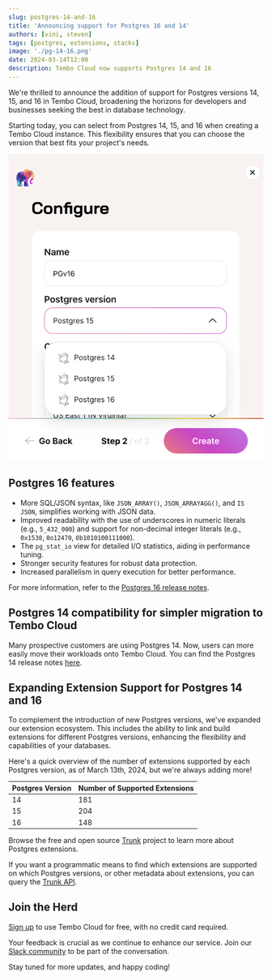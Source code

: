 ```yaml
---
slug: postgres-14-and-16
title: 'Announcing support for Postgres 16 and 14'
authors: [vini, steven]
tags: [postgres, extensions, stacks]
image: './pg-14-16.png'
date: 2024-03-14T12:00
description: Tembo Cloud now supports Postgres 14 and 16
---
```


We're thrilled to announce the addition of support for Postgres versions 14, 15, and 16 in Tembo Cloud, broadening the horizons for developers and businesses seeking the best in database technology.

Starting today, you can select from Postgres 14, 15, and 16 when creating a Tembo Cloud instance. This flexibility ensures that you can choose the version that best fits your project's needs.

![Screenshot of the Tembo Cloud instance creation process](./pg-version.png)

## Postgres 16 features

- More SQL/JSON syntax, like `JSON_ARRAY()`, `JSON_ARRAYAGG()`, and `IS JSON`, simplifies working with JSON data.
- Improved readability with the use of underscores in numeric literals (e.g., `5_432_000`) and support for non-decimal integer literals (e.g., `0x1538`, `0o12470`, `0b1010100111000`).
- The `pg_stat_io` view for detailed I/O statistics, aiding in performance tuning.
- Stronger security features for robust data protection.
- Increased parallelism in query execution for better performance.

For more information, refer to the [Postgres 16 release notes](https://www.postgresql.org/docs/current/release-16.html).

## Postgres 14 compatibility for simpler migration to Tembo Cloud

Many prospective customers are using Postgres 14. Now, users can more easily move their workloads onto Tembo Cloud. You can find the Postgres 14 release notes [here](https://www.postgresql.org/docs/14/release-14.html).

## Expanding Extension Support for Postgres 14 and 16

To complement the introduction of new Postgres versions, we've expanded our extension ecosystem. This includes the ability to link and build extensions for different Postgres versions, enhancing the flexibility and capabilities of your databases.

Here's a quick overview of the number of extensions supported by each Postgres version, as of March 13th, 2024, but we're always adding more!

| Postgres Version | Number of Supported Extensions |
|------------------|--------------------------------|
| 14               | 181                            |
| 15               | 204                            |
| 16               | 148                            |

Browse the free and open source [Trunk](https://pgt.dev) project to learn more about Postgres extensions.

If you want a programmatic means to find which extensions are supported on which Postgres versions, or other metadata about extensions, you can query the [Trunk API](https://registry.pgtrunk.io/swagger-ui/#/).

## Join the Herd

[Sign up](https://cloud.tembo.io) to use Tembo Cloud for free, with no credit card required.

Your feedback is crucial as we continue to enhance our service. Join our [Slack community](https://join.slack.com/t/tembocommunity/shared_invite/zt-277pu7chi-NHtvHWvLhHwyK0Y5Y6vTPw) to be part of the conversation.

Stay tuned for more updates, and happy coding!
